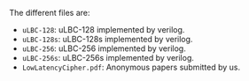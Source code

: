 The different files are:

- `uLBC-128`: uLBC-128 implemented by verilog.
- `uLBC-128s`: uLBC-128s implemented by verilog.
- `uLBC-256`: uLBC-256 implemented by verilog.
- `uLBC-256s`: uLBC-256s implemented by verilog.
- `LowLatencyCipher.pdf`: Anonymous papers submitted by us.
